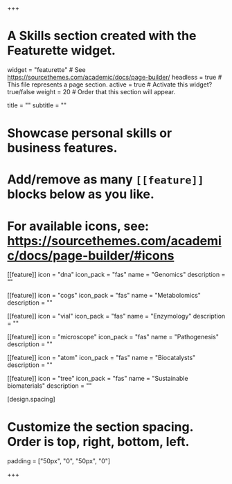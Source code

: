 +++
# A Skills section created with the Featurette widget.
widget = "featurette"  # See https://sourcethemes.com/academic/docs/page-builder/
headless = true  # This file represents a page section.
active = true  # Activate this widget? true/false
weight = 20  # Order that this section will appear.

title = ""
subtitle = ""

# Showcase personal skills or business features.
# 
# Add/remove as many `[[feature]]` blocks below as you like.
# 
# For available icons, see: https://sourcethemes.com/academic/docs/page-builder/#icons

[[feature]]
  icon = "dna"
  icon_pack = "fas"
  name = "Genomics"
  description = ""
  
[[feature]]
  icon = "cogs"
  icon_pack = "fas"
  name = "Metabolomics"
  description = ""  
  
[[feature]]
  icon = "vial"
  icon_pack = "fas"
  name = "Enzymology"
  description = ""

[[feature]]
  icon = "microscope"
  icon_pack = "fas"
  name = "Pathogenesis"
  description = ""

[[feature]]
  icon = "atom"
  icon_pack = "fas"
  name = "Biocatalysts"
  description = ""  

[[feature]]
  icon = "tree"
  icon_pack = "fas"
  name = "Sustainable biomaterials"
  description = ""  

[design.spacing]
  # Customize the section spacing. Order is top, right, bottom, left.
  padding = ["50px", "0", "50px", "0"]

+++